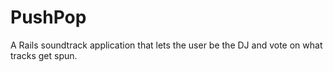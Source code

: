 PushPop
=======

A Rails soundtrack application that lets the user be the DJ and vote on what tracks get spun.
